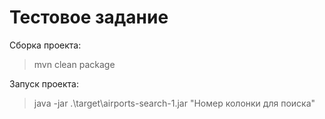 # Тестовое задание
Сборка проекта: 
> mvn clean package

Запуск проекта:
> java -jar .\target\airports-search-1.jar "Номер колонки для поиска"
